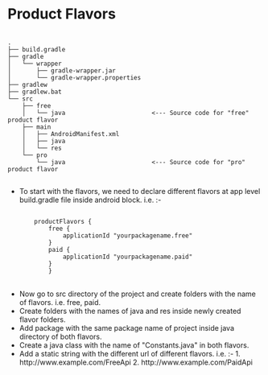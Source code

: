 <h1>Product Flavors</h1>
<pre><code>
.
├── build.gradle
├── gradle
│   └── wrapper
│       ├── gradle-wrapper.jar
│       └── gradle-wrapper.properties
├── gradlew
├── gradlew.bat
└── src
    ├── free
    │   └── java                        <--- Source code for "free" product flavor
    ├── main
    │   ├── AndroidManifest.xml
    │   ├── java
    │   └── res
    └── pro
        └── java                        <--- Source code for "pro" product flavor
        </code></pre>

<ul>
<li>
To start with the flavors, we need to declare different flavors at app level build.gradle file inside android block.
	i.e. :-<pre><code>
	productFlavors {
		free {
		    applicationId "yourpackagename.free"
		}
		paid {
		    applicationId "yourpackagename.paid"
		}
        }
</code>
</pre>
</li>
<li>Now go to src directory of the project and create folders with the name of flavors. i.e. free, paid.</li>
<li>Create folders with the names of java and res inside newly created flavor folders.</li>
<li>Add package with the same package name of project inside java directory of both flavors.</li>
<li>Create a java class with the name of "Constants.java" in both flavors.</li>
<li>Add a static string with the different url of different flavors.
	i.e. :-
		1.	http://www.example.com/FreeApi
		2.	http://www.example.com/PaidApi</li>
</ul>
